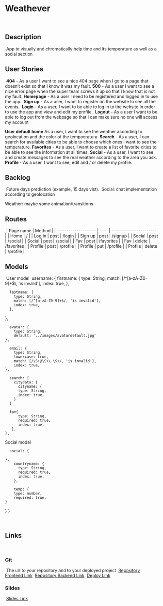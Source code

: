 
# Weathever
​
## Description
​
App to visually and chromatically help time and its temperature as well as a social section
​
## User Stories
​
**404** - As a user I want to see a nice 404 page when I go to a page that doesn’t exist so that I know it was my fault.
​
**500** - As a user I want to see a nice error page when the super team screws it up so that I know that is not my fault.
​
**Homepage** - As a user I need to be registered and logged in to use the app.
​
**Sign up** - As a user, I want to register on the website to see all the events.
​
**Login** - As a user, I want to be able to log in to the website in order to use the app and view and edit my profile.
​
**Logout** - As a user I want to be able to log out from the webpage so that I can make sure no one will access my account

**User default home** As a user, I want to see the weather according to geolocation and the color of the tempoeratura.
​
**Search** - As a user, I can search for available cities to be able to choose which ones I want to see the temperature.
​
**Favorites** - As a user, I want to create a list of favorite cities to be able to see the information at all times.
​
**Social** - As a user, I want to see and create messages to see the real weather according to the area you ask.
​
**Profile** - As a user, I want to see, edit and / or delete my profile.
​
## Backlog
​
Future days prediction (example, 15 days vist).
​
Social: chat implementation according to geolocation

Weather: maybe some animation/transitions
​
## Routes
​
| Page name            | Method |
| -------------------- | ---- | ----------------------- |
| Home                 |   /  |
| Log in               | post | /login |
| Sign up              | post | /signup |
| Social               | post | /social |
| Social               | post | /social |
| Fav                  | post | /favorites |
| Fav                  | delete | /favorites |
| Profile              | post | /profile |
| Profile              | put | /profile |
| Profile              | delete | /profile |
​
## Models
​
User model
​
   username: {
      firstname: {
        type: String,
        match: [/^[a-zA-Z0-9]+$/, 'is invalid'],
        index: true,
      },

      lastname: {
        type: String,
        match: [/^[a-zA-Z0-9]+$/, 'is invalid'],
        index: true,
      },
   },

      avatar: { 
        type: String, 
        default: '../images/avatardefault.jpg' 
    },

      email: {
        type: String,
        lowercase: true,
        match: [/\S+@\S+\.\S+/, 'is invalid'],
        index: true,
    },

      search: {
        citydata: {
          cityname: {
          type: String,
          index: true,
        }
      }

      fav{
          type: String,
          required: true,
          index: true,
       },
    },

 Social model

      social: {

    },
        countryname: {
          type: String,
          required: true,
          index: true,
        },

        temp: {
        type: number,
        required: true,
    }
  }
}



		
​
## Links
​
### Git
​
The url to your repository and to your deployed project
​
[Repository Frontend Link](https://github.com/jofremoreno/weathever-app-frontend)
​
[Repository Backend Link](https://github.com/jofremoreno/weathever-app-backend)
​
[Deploy Link](http://heroku.com/)
​
### Slides
​
[Slides Link](https://slides.com/noquarter/weatever-app)